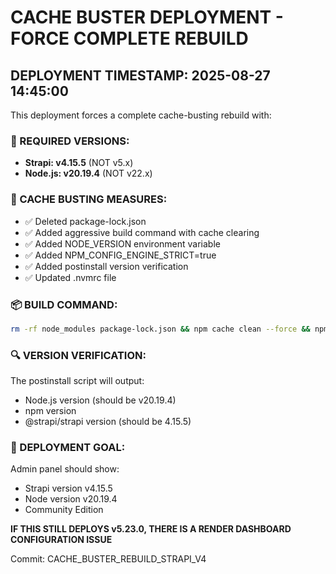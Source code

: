 # CACHE BUSTER DEPLOYMENT - FORCE COMPLETE REBUILD

## DEPLOYMENT TIMESTAMP: 2025-08-27 14:45:00

This deployment forces a complete cache-busting rebuild with:

### 🔧 REQUIRED VERSIONS:
- **Strapi: v4.15.5** (NOT v5.x)  
- **Node.js: v20.19.4** (NOT v22.x)

### 🚀 CACHE BUSTING MEASURES:
- ✅ Deleted package-lock.json  
- ✅ Added aggressive build command with cache clearing
- ✅ Added NODE_VERSION environment variable
- ✅ Added NPM_CONFIG_ENGINE_STRICT=true
- ✅ Added postinstall version verification
- ✅ Updated .nvmrc file

### 📦 BUILD COMMAND:
```bash
rm -rf node_modules package-lock.json && npm cache clean --force && npm install && npm run build
```

### 🔍 VERSION VERIFICATION:
The postinstall script will output:
- Node.js version (should be v20.19.4)
- npm version  
- @strapi/strapi version (should be 4.15.5)

### 🎯 DEPLOYMENT GOAL:
Admin panel should show:
- Strapi version v4.15.5 
- Node version v20.19.4
- Community Edition

**IF THIS STILL DEPLOYS v5.23.0, THERE IS A RENDER DASHBOARD CONFIGURATION ISSUE**

Commit: CACHE_BUSTER_REBUILD_STRAPI_V4